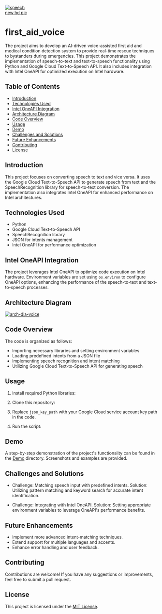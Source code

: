 <a href="https://ibb.co/6B2vjd8"><img src="https://i.ibb.co/4dcshQ2/speech.png" alt="speech" border="0"></a><br /><a target='_blank' href='https://imgbb.com/'>new hd pic</a><br />
# first_aid_voice 
The project aims to develop an AI-driven voice-assisted first aid and medical condition detection system to provide real-time rescue techniques to bystanders during emergencies.
This project demonstrates the implementation of speech-to-text and text-to-speech functionality using Python and Google Cloud Text-to-Speech API. It also includes integration with Intel OneAPI for optimized execution on Intel hardware.

## Table of Contents

- [Introduction](#introduction)
- [Technologies Used](#technologies-used)
- [Intel OneAPI Integration](#intel-oneapi-integration)
- [Architecture Diagram](#Architecture-Diagram)
- [Code Overview](#code-overview)
- [Usage](#usage)
- [Demo](#demo)
- [Challenges and Solutions](#challenges-and-solutions)
- [Future Enhancements](#future-enhancements)
- [Contributing](#contributing)
- [License](#license)

## Introduction

This project focuses on converting speech to text and vice versa. It uses the Google Cloud Text-to-Speech API to generate speech from text and the SpeechRecognition library for speech-to-text conversion. The implementation also integrates Intel OneAPI for enhanced performance on Intel architectures.

## Technologies Used

- Python
- Google Cloud Text-to-Speech API
- SpeechRecognition library
- JSON for intents management
- Intel OneAPI for performance optimization

## Intel OneAPI Integration

The project leverages Intel OneAPI to optimize code execution on Intel hardware. Environment variables are set using `os.environ` to configure OneAPI options, enhancing the performance of the speech-to-text and text-to-speech processes.

## Architecture Diagram

<a href="https://ibb.co/std36vj"><img src="https://i.ibb.co/3k9hMy1/arch-dia-voice.png" alt="arch-dia-voice" border="0"></a>

## Code Overview

The code is organized as follows:

- Importing necessary libraries and setting environment variables
- Loading predefined intents from a JSON file
- Implementing speech recognition and intent matching
- Utilizing Google Cloud Text-to-Speech API for generating speech

## Usage

1. Install required Python libraries:

2. Clone this repository:

3. Replace `json_key_path` with your Google Cloud service account key path in the code.

4. Run the script:

## Demo

A step-by-step demonstration of the project's functionality can be found in the [Demo](/Demo) directory. Screenshots and examples are provided.

## Challenges and Solutions

- Challenge: Matching speech input with predefined intents.
Solution: Utilizing pattern matching and keyword search for accurate intent identification.

- Challenge: Integrating with Intel OneAPI.
Solution: Setting appropriate environment variables to leverage OneAPI's performance benefits.

## Future Enhancements

- Implement more advanced intent-matching techniques.
- Extend support for multiple languages and accents.
- Enhance error handling and user feedback.

## Contributing

Contributions are welcome! If you have any suggestions or improvements, feel free to submit a pull request.

## License

This project is licensed under the [MIT License](LICENSE).
